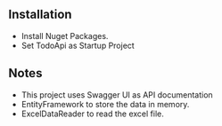 ## Installation

* Install Nuget Packages.
* Set TodoApi as Startup Project

## Notes
* This project uses Swagger UI as API documentation
* EntityFramework to store the data in memory.
* ExcelDataReader to read the excel file.
